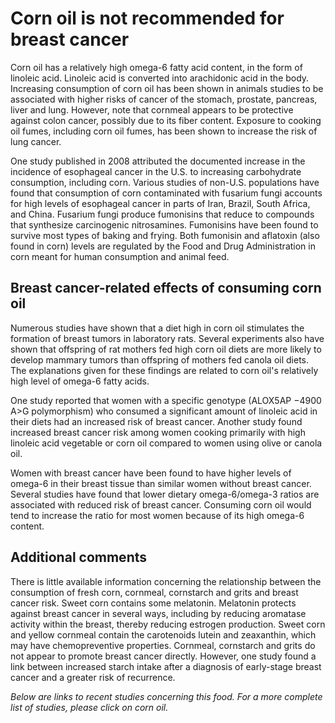 

#  Corn oil is not recommended for breast cancer 

Corn oil has a relatively high omega-6 fatty acid content, in the form of linoleic acid. Linoleic acid is converted into arachidonic acid in the body. Increasing consumption of corn oil has been shown in animals studies to be associated with higher risks of cancer of the stomach, prostate, pancreas, liver and lung. However, note that cornmeal appears to be protective against colon cancer, possibly due to its fiber content. Exposure to cooking oil fumes, including corn oil fumes, has been shown to increase the risk of lung cancer.

One study published in 2008 attributed the documented increase in the incidence of esophageal cancer in the U.S. to increasing carbohydrate consumption, including corn. Various studies of non-U.S. populations have found that consumption of corn contaminated with fusarium fungi accounts for high levels of esophageal cancer in parts of Iran, Brazil, South Africa, and China. Fusarium fungi produce fumonisins that reduce to compounds that synthesize carcinogenic nitrosamines. Fumonisins have been found to survive most types of baking and frying. Both fumonisin and aflatoxin (also found in corn) levels are regulated by the Food and Drug Administration in corn meant for human consumption and animal feed.

## Breast cancer-related effects of consuming corn oil 

Numerous studies have shown that a diet high in corn oil stimulates the formation of breast tumors in laboratory rats. Several experiments also have shown that offspring of rat mothers fed high corn oil diets are more likely to develop mammary tumors than offspring of mothers fed canola oil diets. The explanations given for these findings are related to corn oil's relatively high level of omega-6 fatty acids.

One study reported that women with a specific genotype (ALOX5AP −4900 A>G polymorphism) who consumed a significant amount of linoleic acid in their diets had an increased risk of breast cancer. Another study found increased breast cancer risk among women cooking primarily with high linoleic acid vegetable or corn oil compared to women using olive or canola oil.

Women with breast cancer have been found to have higher levels of omega-6 in their breast tissue than similar women without breast cancer. Several studies have found that lower dietary omega-6/omega-3 ratios are associated with reduced risk of breast cancer. Consuming corn oil would tend to increase the ratio for most women because of its high omega-6 content.

## Additional comments

There is little available information concerning the relationship between the consumption of fresh corn, cornmeal, cornstarch and grits and breast cancer risk. Sweet corn contains some melatonin. Melatonin protects against breast cancer in several ways, including by reducing aromatase activity within the breast, thereby reducing estrogen production. Sweet corn and yellow cornmeal contain the carotenoids lutein and zeaxanthin, which may have chemopreventive properties. Cornmeal, cornstarch and grits do not appear to promote breast cancer directly. However, one study found a link between increased starch intake after a diagnosis of early-stage breast cancer and a greater risk of recurrence.

_Below are links to recent studies concerning this food. For a more complete list of studies, please click on corn oil._


  


